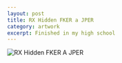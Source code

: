 ```yaml
---
layout: post
title: RX Hidden FKER a JPER
category: artwork
excerpt: Finished in my high school
---
```


<p><img src="http://static.sparanoid.com/work/rx-hidden-fker-a-jper.jpg" alt="RX Hidden FKER A JPER"></p>

